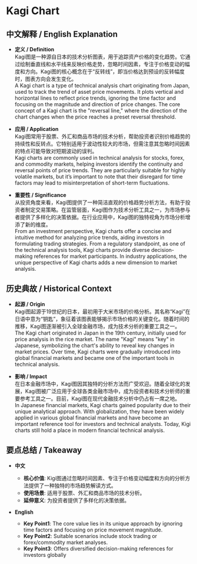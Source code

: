 # Kagi Chart

## 中文解释 / English Explanation

* **定义 / Definition**  
  Kagi图是一种源自日本的技术分析图表，用于追踪资产价格的变化趋势。它通过绘制垂直线和水平线来反映价格走势，忽略时间因素，专注于价格变动的幅度和方向。Kagi图的核心概念在于“反转线”，即当价格达到预设的反转幅度时，图表方向会发生变化。  
  A Kagi chart is a type of technical analysis chart originating from Japan, used to track the trend of asset price movements. It plots vertical and horizontal lines to reflect price trends, ignoring the time factor and focusing on the magnitude and direction of price changes. The core concept of a Kagi chart is the "reversal line," where the direction of the chart changes when the price reaches a preset reversal threshold.

* **应用 / Application**  
  Kagi图常用于股票、外汇和商品市场的技术分析，帮助投资者识别价格趋势的持续性和反转点。它特别适用于波动性较大的市场，但需注意其忽略时间因素的特点可能导致对短期波动的误判。  
  Kagi charts are commonly used in technical analysis for stocks, forex, and commodity markets, helping investors identify the continuity and reversal points of price trends. They are particularly suitable for highly volatile markets, but it’s important to note that their disregard for time factors may lead to misinterpretation of short-term fluctuations.

* **重要性 / Significance**  
  从投资角度来看，Kagi图提供了一种简洁直观的价格趋势分析方法，有助于投资者制定交易策略。在监管层面，Kagi图作为技术分析工具之一，为市场参与者提供了多样化的决策依据。在行业应用中，Kagi图的独特视角为市场分析增添了新的维度。  
  From an investment perspective, Kagi charts offer a concise and intuitive method for analyzing price trends, aiding investors in formulating trading strategies. From a regulatory standpoint, as one of the technical analysis tools, Kagi charts provide diverse decision-making references for market participants. In industry applications, the unique perspective of Kagi charts adds a new dimension to market analysis.

## 历史典故 / Historical Context

* **起源 / Origin**  
  Kagi图起源于19世纪的日本，最初用于大米市场的价格分析。其名称“Kagi”在日语中意为“钥匙”，象征着该图表能够揭示市场价格的关键变化。随着时间的推移，Kagi图逐渐被引入全球金融市场，成为技术分析的重要工具之一。  
  The Kagi chart originated in Japan in the 19th century, initially used for price analysis in the rice market. The name "Kagi" means "key" in Japanese, symbolizing the chart's ability to reveal key changes in market prices. Over time, Kagi charts were gradually introduced into global financial markets and became one of the important tools in technical analysis.

* **影响 / Impact**  
  在日本金融市场中，Kagi图因其独特的分析方法而广受欢迎。随着全球化的发展，Kagi图被广泛应用于全球各类金融市场中，成为投资者和技术分析师的重要参考工具之一。目前，Kagi图在现代金融技术分析中仍占有一席之地。  
  In Japanese financial markets, Kagi charts gained popularity due to their unique analytical approach. With globalization, they have been widely applied in various global financial markets and have become an important reference tool for investors and technical analysts. Today, Kigi charts still hold a place in modern financial technical analysis.

## 要点总结 / Takeaway

* **中文**  
  - **核心价值**: Kigi图通过忽略时间因素、专注于价格变动幅度和方向的分析方法提供了一种独特的市场趋势解读方式。
  - **使用场景**: 适用于股票、外汇和商品市场的技术分析。
  - **延伸意义**: 为投资者提供了多样化的决策依据。

* **English**  
  - **Key Point1**: The core value lies in its unique approach by ignoring time factors and focusing on price movement magnitude.
  - **Key Point2**: Suitable scenarios include stock trading or forex/commodity market analyses.
  - **Key Point3**: Offers diversified decision-making references for investors globally